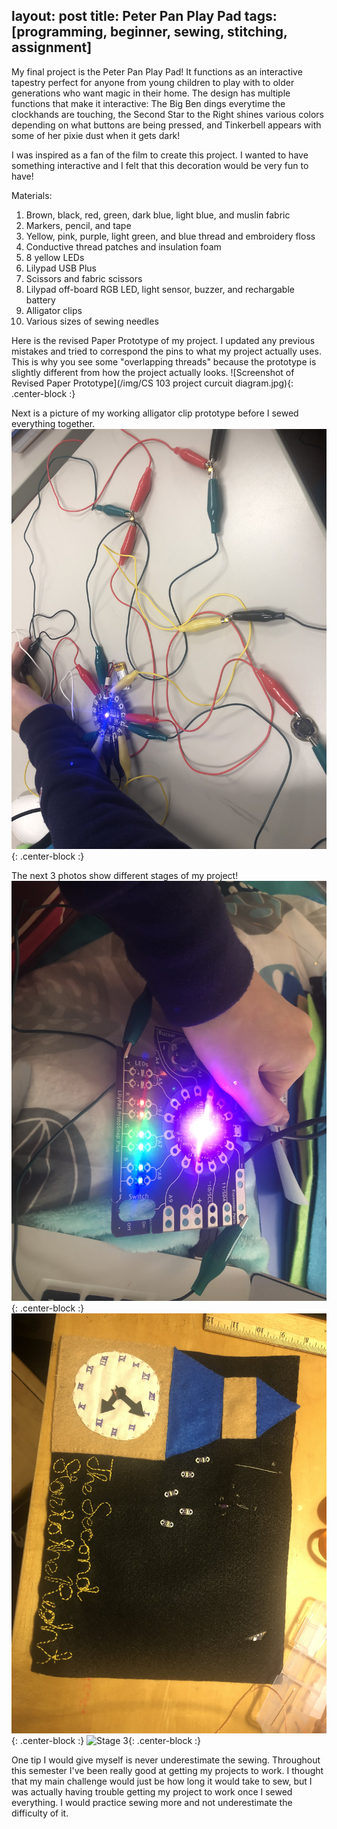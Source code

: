 layout: post
title: Peter Pan Play Pad
tags: [programming, beginner, sewing, stitching, assignment]
---
My final project is the Peter Pan Play Pad!
It functions as an interactive tapestry perfect for anyone from young children to play with to older generations who want magic in their home.
The design has multiple functions that make it interactive:
The Big Ben dings everytime the clockhands are touching,
the Second Star to the Right shines various colors depending on what buttons are being pressed,
and Tinkerbell appears with some of her pixie dust when it gets dark!

I was inspired as a fan of the film to create this project.
I wanted to have something interactive and I felt that this decoration would be very fun to have!

Materials:
1) Brown, black, red, green, dark blue, light blue, and muslin fabric
2) Markers, pencil, and tape
3) Yellow, pink, purple, light green, and blue thread and embroidery floss
4) Conductive thread patches and insulation foam
5) 8 yellow LEDs
6) Lilypad USB Plus
7) Scissors and fabric scissors
8) Lilypad off-board RGB LED, light sensor, buzzer, and rechargable battery
9) Alligator clips
10) Various sizes of sewing needles

Here is the revised Paper Prototype of my project.
I updated any previous mistakes and tried to correspond the pins to what my project actually uses.
This is why you see some "overlapping threads" because the prototype is slightly different from how the project actually looks.
![Screenshot of Revised Paper Prototype](/img/CS 103 project curcuit diagram.jpg){: .center-block :}

Next is a picture of my working alligator clip prototype before I sewed everything together.
![Working Alligator Clip Prototype](/img/IMG_0816.JPG){: .center-block :}

The next 3 photos show different stages of my project!
![Stage 1](/img/IMG_0814.JPG){: .center-block :}
![Stage 2](/img/IMG_0817.JPG){: .center-block :}
![Stage 3](/img/){: .center-block :}

One tip I would give myself is never underestimate the sewing.
Throughout this semester I've been really good at getting my projects to work.
I thought that my main challenge would just be how long it would take to sew, but I was actually having trouble getting my project to work once I sewed everything.
I would practice sewing more and not underestimate the difficulty of it.
